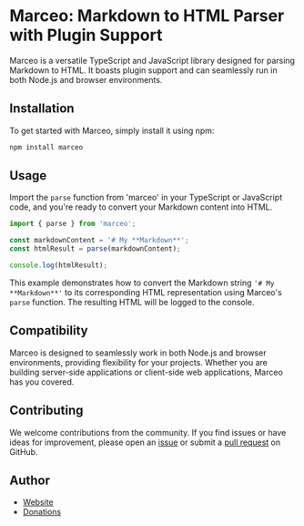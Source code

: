 # Marceo: Markdown to HTML Parser with Plugin Support

Marceo is a versatile TypeScript and JavaScript library designed for parsing Markdown to HTML. It boasts plugin support and can seamlessly run in both Node.js and browser environments.

## Installation

To get started with Marceo, simply install it using npm:

```bash
npm install marceo
```

## Usage

Import the `parse` function from 'marceo' in your TypeScript or JavaScript code, and you're ready to convert your Markdown content into HTML.

```javascript
import { parse } from 'marceo';

const markdownContent = '# My **Markdown**';
const htmlResult = parse(markdownContent);

console.log(htmlResult);
```

This example demonstrates how to convert the Markdown string `'# My **Markdown**'` to its corresponding HTML representation using Marceo's `parse` function. The resulting HTML will be logged to the console.

## Compatibility

Marceo is designed to seamlessly work in both Node.js and browser environments, providing flexibility for your projects. Whether you are building server-side applications or client-side web applications, Marceo has you covered.

## Contributing

We welcome contributions from the community. If you find issues or have ideas for improvement, please open an [issue](https://github.com/kruceo/marceo/issues) or submit a [pull request](https://github.com/kruceo/marceo/pulls) on GitHub.

## Author

- [Website](https://kruceo.com)
- [Donations](https://kruceo.com/donate)


